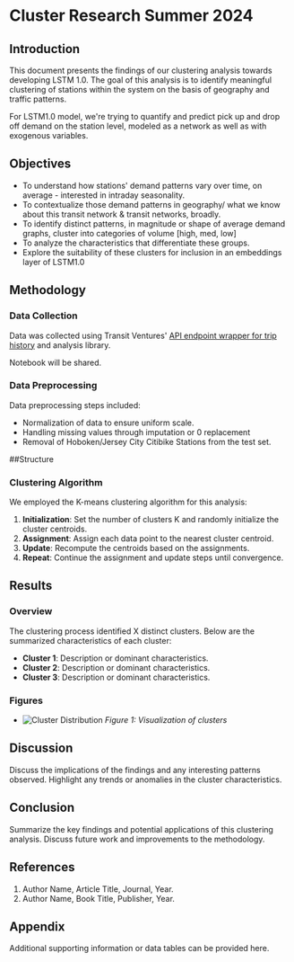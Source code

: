 # Cluster Research Summer 2024

## Introduction

This document presents the findings of our clustering analysis towards developing LSTM 1.0. 
The goal of this analysis is to identify meaningful clustering of stations within the system on the basis of geography and traffic patterns.

For LSTM1.0 model, we're trying to quantify and predict pick up and drop off demand on the station level, modeled as a network as well as with exogenous variables.

## Objectives

- To understand how stations' demand patterns vary over time, on average - interested in intraday seasonality.
- To contextualize those demand patterns in geography/ what we know about this transit network & transit networks, broadly.
- To identify distinct patterns, in magnitude or shape of average demand graphs, cluster into categories of volume [high, med, low]
- To analyze the characteristics that differentiate these groups.
- Explore the suitability of these clusters for inclusion in an embeddings layer of LSTM1.0

## Methodology

### Data Collection

Data was collected using Transit Ventures' [API endpoint wrapper for trip history](https://github.com/pjlanger1/bikeshare_codelib/blob/2bc199b78f185f1234d018b29703b193ecc01de0/model_estimation/v1.0/model_ready_data/data_get.py) and analysis library.

Notebook will be shared.

### Data Preprocessing

Data preprocessing steps included:
- Normalization of data to ensure uniform scale.
- Handling missing values through imputation or 0 replacement
- Removal of Hoboken/Jersey City Citibike Stations from the test set.

##Structure

### Clustering Algorithm


We employed the K-means clustering algorithm for this analysis:
1. **Initialization**: Set the number of clusters K and randomly initialize the cluster centroids.
2. **Assignment**: Assign each data point to the nearest cluster centroid.
3. **Update**: Recompute the centroids based on the assignments.
4. **Repeat**: Continue the assignment and update steps until convergence.

## Results

### Overview

The clustering process identified X distinct clusters. Below are the summarized characteristics of each cluster:

- **Cluster 1**: Description or dominant characteristics.
- **Cluster 2**: Description or dominant characteristics.
- **Cluster 3**: Description or dominant characteristics.

### Figures

- ![Cluster Distribution](path_to_figure.png)
  *Figure 1: Visualization of clusters*

## Discussion

Discuss the implications of the findings and any interesting patterns observed. Highlight any trends or anomalies in the cluster characteristics.

## Conclusion

Summarize the key findings and potential applications of this clustering analysis. Discuss future work and improvements to the methodology.

## References

1. Author Name, Article Title, Journal, Year.
2. Author Name, Book Title, Publisher, Year.

## Appendix

Additional supporting information or data tables can be provided here.

